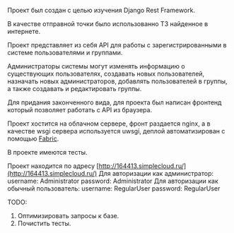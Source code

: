 Проект был создан с целью изучения Django Rest Framework.

В качестве отправной точки было использованно ТЗ найденное в интернете.

Проект представляет из себя API для работы с зарегистрированными в системе пользователями и группами. 

Администраторы системы могут изменять информацию о существующих пользователях, создавать новых пользователей, назначать новых администраторов, добавлять пользователей в группы, а также создавать и редактировать группы.

Для придания законченного вида, для проекта был написан фронтенд который позволяет работать с API из браузера.

Проект хостится на облачном сервере, фронт раздается nginx, а в качестве wsgi сервера используется uwsgi, деплой автоматизирован с помощью [Fabric](http://www.fabfile.org/).

В проекте имеются тесты.

Проект находится по адресу [http://164413.simplecloud.ru/](http://164413.simplecloud.ru/) 
Для авторизации как администратор:
username: Administrator
password: Administrator
Для авторизации как обычный пользователь:
username: RegularUser
password:	RegularUser

TODO:
1. Оптимизировать запросы к базе.
2. Почистить тесты.
